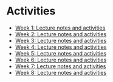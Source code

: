 # Activities


- [Week 1: Lecture notes and activities]
- [Week 2: Lecture notes and activities]
- [Week 3: Lecture notes and activities]
- [Week 4: Lecture notes and activities]
- [Week 5: Lecture notes and activities]
- [Week 6: Lecture notes and activities]
- [Week 7: Lecture notes and activities]
- [Week 8: Lecture notes and activities]



<!-- Links -->
[Week 1: Lecture notes and activities]:/tree/week1
[Week 2: Lecture notes and activities]:https://github.com/tx00-web/activities/tree/week2
[Week 3: Lecture notes and activities]:https://github.com/tx00-web/activities/tree/week3
[Week 4: Lecture notes and activities]:https://github.com/tx00-web/activities/tree/week4
[Week 5: Lecture notes and activities]:https://github.com/tx00-web/activities/tree/week5
[Week 6: Lecture notes and activities]:https://github.com/tx00-web/activities/tree/week6
[Week 7: Lecture notes and activities]:https://github.com/tx00-web/activities/tree/week7
[Week 8: Lecture notes and activities]:https://github.com/tx00-web/activities/tree/week8